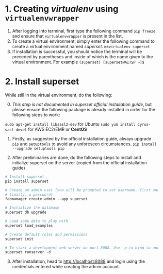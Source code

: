 # 1. Creating *virtualenv* using `virtualenvwrapper`

1. After logging into terminal, first type the following command
`pip freeze` 
and ensure that `virtualenvwrapper` is present in the list. 
2. To create a virtual environment, simply enter the following command to create a virtual environment named *superset*.
`mkvirtualenv superset` 
3. If installation is successful, you should notice the terminal will be preceded by parentheses and inside of which is the name given to the virtual environment. For example
`(superset) [superset@AITSP ~]$`

# 2. Install superset
While still in the virtual environment, do the following:

0. *This step is not documented in superset official installation guide*, but please ensure the following package is already installed in order for the following steps to work:

`sudo apt-get install libsasl2-dev` for Ubuntu
`sudo yum install cyrus-sasl-devel` for AWS EC2/EMR or **CentOS** 

1. Firstly, as suggested by the official installation guide, always upgrade `pip` and `setuptools` to avoid any unforeseen circumstances.
`pip install --upgrade setuptools pip`

2. After preliminaries are done, do the following steps to install and initialize superset on the server (copied from the official installation guide)
```python
# Install superset
pip install superset

# Create an admin user (you will be prompted to set username, first and last name and
# finally, a password)
fabmanager create-admin --app superset

# Initialize the database
superset db upgrade

# Load some data to play with
superset load_examples

# Create default roles and permissions
superset init

# To start a development web server on port 8088. Use -p to bind to another port.
superset runserver -d
```

3. After installation, head to [http://localhost:8088](http://localhost:8088) and login using the credentials entered while creating the admin account. 

<!--stackedit_data:
eyJoaXN0b3J5IjpbMTQxMTA1MTA4LC05MDA0MDA0NzQsLTIzNj
k4OTg5NSwyMTE2ODE3NDQ4LC05MDgyNTM1MjJdfQ==
-->